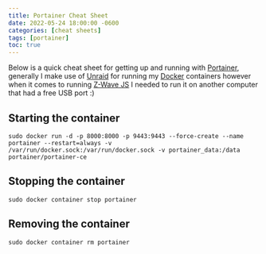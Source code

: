 ```yaml
---
title: Portainer Cheat Sheet
date: 2022-05-24 18:00:00 -0600
categories: [cheat sheets]
tags: [portainer]
toc: true
---
```


Below is a quick cheat sheet for getting up and running with [Portainer](https://www.portainer.io/), generally I make use of [Unraid](https://unraid.net/) for running my [Docker](https://www.docker.com/products/docker-desktop/) containers however when it comes to running [Z-Wave JS](https://github.com/zwave-js) I needed to run it on another computer that had a free USB port :)

## Starting the container
```shell
sudo docker run -d -p 8000:8000 -p 9443:9443 --force-create --name portainer --restart=always -v /var/run/docker.sock:/var/run/docker.sock -v portainer_data:/data portainer/portainer-ce
```

## Stopping the container
```shell
sudo docker container stop portainer
```

## Removing the container
```shell
sudo docker container rm portainer
```
